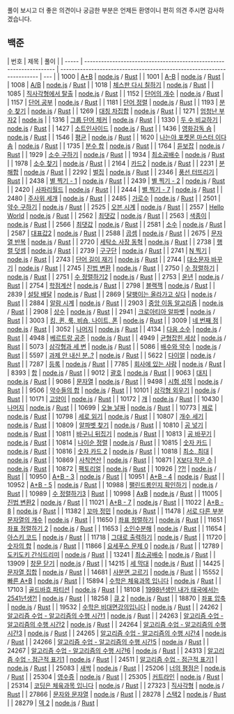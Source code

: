풀이 보시고 더 좋은 의견이나 궁금한 부분은 언제든 환영이니 편히 의견 주시면 감사하겠습니다.

## 백준

| 번호  | 제목                                                                | 풀이                                                                   |
| ----- | ------------------------------------------------------------------- | ---------------------------------------------------------------------- | --- |
| 1000  | [A+B](./baekjoon/1000/README.md)                                    | [node.js](./baekjoon/1000/node.js) / [Rust](./baekjoon/1000/rust.rs)   |
| 1001  | [A-B](./baekjoon/1001/README.md)                                    | [node.js](./baekjoon/1001/node.js) / [Rust](./baekjoon/1001/rust.rs)   |
| 1008  | [A/B](./baekjoon/1008/README.md)                                    | [node.js](./baekjoon/1008/node.js) / [Rust](./baekjoon/1008/rust.rs)   |
| 1018  | [체스판 다시 칠하기](./baekjoon/1018/README.md)                     | [node.js](./baekjoon/1018/node.js) / [Rust](./baekjoon/1018/rust.rs)   |
| 1085  | [직사각형에서 탈출](./baekjoon/1085/README.md)                      | [node.js](./baekjoon/1085/node.js) / [Rust](./baekjoon/1085/rust.rs)   |
| 1152  | [단어의 개수](./baekjoon/1152/README.md)                            | [node.js](./baekjoon/1152/node.js) / [Rust](./baekjoon/1152/rust.rs)   |
| 1157  | [단어 공부](./baekjoon/1157/README.md)                              | [node.js](./baekjoon/1157/node.js) / [Rust](./baekjoon/1157/rust.rs)   |
| 1181  | [단어 정렬](./baekjoon/1181/README.md)                              | [node.js](./baekjoon/1181/node.js) / [Rust](./baekjoon/1181/rust.rs)   |
| 1193  | [분수 찾기](./baekjoon/1193/README.md)                              | [node.js](./baekjoon/1193/node.js) / [Rust](./baekjoon/1193/rust.rs)   |
| 1269  | [대칭 차집합](./baekjoon/1269/README.md)                            | [node.js](./baekjoon/1269/node.js) / [Rust](./baekjoon/1269/rust.rs)   |
| 1271  | [엄청난 부자2](./baekjoon/1271/README.md)                           | [node.js](./baekjoon/1271/node.js)                                     |
| 1316  | [그룹 단어 체커](./baekjoon/1316/README.md)                         | [node.js](./baekjoon/1316/node.js) / [Rust](./baekjoon/1316/rust.rs)   |
| 1330  | [두 수 비교하기](./baekjoon/1330/README.md)                         | [node.js](./baekjoon/1330/node.js) / [Rust](./baekjoon/1330/rust.rs)   |
| 1427  | [소트인사이드](./baekjoon/1427/README.md)                           | [node.js](./baekjoon/1427/node.js) / [Rust](./baekjoon/1427/rust.rs)   |
| 1436  | [영화감독 숌](./baekjoon/1436/README.md)                            | [node.js](./baekjoon/1436/node.js) / [Rust](./baekjoon/1436/rust.rs)   |
| 1546  | [평균](./baekjoon/1546/README.md)                                   | [node.js](./baekjoon/1546/node.js) / [Rust](./baekjoon/1546/rust.rs)   |
| 1620  | [나는야 포켓몬 마스터 이다솜](./baekjoon/1620/README.md)            | [node.js](./baekjoon/1620/node.js) / [Rust](./baekjoon/1620/rust.rs)   |
| 1735  | [분수 합](./baekjoon/1735/README.md)                                | [node.js](./baekjoon/1735/node.js) / [Rust](./baekjoon/1735/rust.rs)   |
| 1764  | [듣보잡](./baekjoon/1764/README.md)                                 | [node.js](./baekjoon/1764/node.js) / [Rust](./baekjoon/1764/rust.rs)   |
| 1929  | [소수 구하기](./baekjoon/1929/README.md)                            | [node.js](./baekjoon/1929/node.js) / [Rust](./baekjoon/1929/rust.rs)   |
| 1934  | [최소공배수](./baekjoon/1934/README.md)                             | [node.js](./baekjoon/1934/node.js) / [Rust](./baekjoon/1934/rust.rs)   |
| 1978  | [소수 찾기](./baekjoon/1978/README.md)                              | [node.js](./baekjoon/1978/node.js) / [Rust](./baekjoon/1978/rust.rs)   |
| 2164  | [카드2](./baekjoon/2164/README.md)                                  | [node.js](./baekjoon/2164/node.js) / [Rust](./baekjoon/2164/rust.rs)   |
| 2231  | [분해합](./baekjoon/2231/README.md)                                 | [node.js](./baekjoon/2231/node.js) / [Rust](./baekjoon/2231/rust.rs)   |
| 2292  | [벌집](./baekjoon/2292/README.md)                                   | [node.js](./baekjoon/2292/node.js) / [Rust](./baekjoon/2292/rust.rs)   |
| 2346  | [풍선 터뜨리기](./baekjoon/2346/README.md)                          | [Rust](./baekjoon/2346/rust.rs)                                        |
| 2438  | [별 찍기 - 1](./baekjoon/2438/README.md)                            | [node.js](./baekjoon/2438/node.js) / [Rust](./baekjoon/2438/rust.rs)   |
| 2439  | [별 찍기 - 2](./baekjoon/2439/README.md)                            | [node.js](./baekjoon/2439/node.js) / [Rust](./baekjoon/2439/rust.rs)   |
| 2420  | [사파리월드](./baekjoon/2420/README.md)                             | [node.js](./baekjoon/2420/node.js) / [Rust](./baekjoon/2420/rust.rs)   |     |
| 2444  | [별 찍기 - 7](./baekjoon/2444/README.md)                            | [node.js](./baekjoon/2444/node.js) / [Rust](./baekjoon/2444/rust.rs)   |
| 2480  | [주사위 세개](./baekjoon/2480/README.md)                            | [node.js](./baekjoon/2480/node.js) / [Rust](./baekjoon/2480/rust.rs)   |
| 2485  | [가로수](./baekjoon/2485/README.md)                                 | [node.js](./baekjoon/2485/node.js) / [Rust](./baekjoon/2485/rust.rs)   |
| 2501  | [약수 구하기](./baekjoon/2501/README.md)                            | [node.js](./baekjoon/2501/node.js) / [Rust](./baekjoon/2501/rust.rs)   |
| 2525  | [오븐 시계](./baekjoon/2525/README.md)                              | [node.js](./baekjoon/2525/node.js) / [Rust](./baekjoon/2525/rust.rs)   |
| 2557  | [Hello World](./baekjoon/2557/README.md)                            | [node.js](./baekjoon/2557/node.js) / [Rust](./baekjoon/2557/rust.rs)   |
| 2562  | [최댓값](./baekjoon/2562/README.md)                                 | [node.js](./baekjoon/2562/node.js) / [Rust](./baekjoon/2562/rust.rs)   |
| 2563  | [색종이](./baekjoon/2563/README.md)                                 | [node.js](./baekjoon/2563/node.js) / [Rust](./baekjoon/2563/rust.rs)   |
| 2566  | [최댓값](./baekjoon/2566/README.md)                                 | [node.js](./baekjoon/2566/node.js) / [Rust](./baekjoon/2566/rust.rs)   |
| 2581  | [소수](./baekjoon/2581/README.md)                                   | [node.js](./baekjoon/2581/node.js) / [Rust](./baekjoon/2581/rust.rs)   |
| 2587  | [대표값2](./baekjoon/2587/README.md)                                | [node.js](./baekjoon/2587/node.js) / [Rust](./baekjoon/2587/rust.rs)   |
| 2588  | [곱셈](./baekjoon/2588/README.md)                                   | [node.js](./baekjoon/2588/node.js) / [Rust](./baekjoon/2588/rust.rs)   |
| 2675  | [문자열 반복](./baekjoon/2675/README.md)                            | [node.js](./baekjoon/2675/node.js) / [Rust](./baekjoon/2675/rust.rs)   |
| 2720  | [세탁소 사장 동혁](./baekjoon/2720/README.md)                       | [node.js](./baekjoon/2720/node.js) / [Rust](./baekjoon/2720/rust.rs)   |
| 2738  | [행렬 덧셈](./baekjoon/2738/README.md)                              | [node.js](./baekjoon/2738/node.js) / [Rust](./baekjoon/2738/rust.rs)   |
| 2739  | [구구단](./baekjoon/2739/README.md)                                 | [node.js](./baekjoon/2739/node.js) / [Rust](./baekjoon/2739/rust.rs)   |
| 2741  | [N 찍기](./baekjoon/2741/README.md)                                 | [node.js](./baekjoon/2741/node.js) / [Rust](./baekjoon/2741/rust.rs)   |
| 2743  | [단어 길이 재기](./baekjoon/2743/README.md)                         | [node.js](./baekjoon/2743/node.js) / [Rust](./baekjoon/2743/rust.rs)   |
| 2744  | [대소문자 바꾸기](./baekjoon/2744/README.md)                        | [node.js](./baekjoon/2744/node.js) / [Rust](./baekjoon/2744/rust.rs)   |
| 2745  | [진법 변환](./baekjoon/2745/README.md)                              | [node.js](./baekjoon/2745/node.js) / [Rust](./baekjoon/2745/rust.rs)   |
| 2750  | [수 정렬하기](./baekjoon/2750/README.md)                            | [node.js](./baekjoon/2750/node.js) / [Rust](./baekjoon/2750/rust.rs)   |
| 2751  | [수 정렬하기2](./baekjoon/2751/README.md)                           | [node.js](./baekjoon/2751/node.js) / [Rust](./baekjoon/2751/rust.rs)   |
| 2753  | [윤년](./baekjoon/2753/README.md)                                   | [node.js](./baekjoon/2753/node.js) / [Rust](./baekjoon/2753/rust.rs)   |
| 2754  | [학점계산](./baekjoon/2754/README.md)                               | [node.js](./baekjoon/2754/node.js) / [Rust](./baekjoon/2754/rust.rs)   |
| 2798  | [블랙잭](./baekjoon/2798/README.md)                                 | [node.js](./baekjoon/2798/node.js) / [Rust](./baekjoon/2798/rust.rs)   |
| 2839  | [설탕 배달](./baekjoon/2839/README.md)                              | [node.js](./baekjoon/2839/node.js) / [Rust](./baekjoon/2839/rust.rs)   |
| 2869  | [달팽이는 올라가고 싶다](./baekjoon/2869/README.md)                 | [node.js](./baekjoon/2869/node.js) / [Rust](./baekjoon/2869/rust.rs)   |
| 2884  | [알람 시계](./baekjoon/2884/README.md)                              | [node.js](./baekjoon/2884/node.js) / [Rust](./baekjoon/2884/rust.rs)   |
| 2903  | [중앙 이동 알고리즘](./baekjoon/2903/README.md)                     | [node.js](./baekjoon/2903/node.js) / [Rust](./baekjoon/2903/rust.rs)   |
| 2908  | [상수](./baekjoon/2908/README.md)                                   | [node.js](./baekjoon/2908/node.js) / [Rust](./baekjoon/2908/rust.rs)   |
| 2941  | [크로아티아 알파벳](./baekjoon/2941/README.md)                      | [node.js](./baekjoon/2941/node.js) / [Rust](./baekjoon/2941/rust.rs)   |
| 3003  | [킹, 퀸, 룩, 비숍, 나이트, 폰](./baekjoon/3003/README.md)           | [node.js](./baekjoon/3003/node.js) / [Rust](./baekjoon/3003/rust.rs)   |
| 3009  | [네 번째 점](./baekjoon/3009/README.md)                             | [node.js](./baekjoon/3009/node.js) / [Rust](./baekjoon/3009/rust.rs)   |
| 3052  | [나머지](./baekjoon/3052/README.md)                                 | [node.js](./baekjoon/3052/node.js) / [Rust](./baekjoon/3052/rust.rs)   |
| 4134  | [다음 소수](./baekjoon/4134/README.md)                              | [node.js](./baekjoon/4134/node.js) / [Rust](./baekjoon/4134/rust.rs)   |
| 4948  | [베르트랑 공준](./baekjoon/4948/README.md)                          | [node.js](./baekjoon/4948/node.js) / [Rust](./baekjoon/4948/rust.rs)   |
| 4949  | [균형잡힌 세상](./baekjoon/4949/README.md)                          | [node.js](./baekjoon/4949/node.js) / [Rust](./baekjoon/4949/rust.rs)   |
| 5073  | [삼각형과 세 변](./baekjoon/5073/README.md)                         | [node.js](./baekjoon/5073/node.js) / [Rust](./baekjoon/5073/rust.rs)   |
| 5086  | [배수와 약수](./baekjoon/5086/README.md)                            | [node.js](./baekjoon/5086/node.js) / [Rust](./baekjoon/5086/rust.rs)   |
| 5597  | [과제 안 내신 분..?](./baekjoon/5597/README.md)                     | [node.js](./baekjoon/5597/node.js) / [Rust](./baekjoon/5597/rust.rs)   |
| 5622  | [다이얼](./baekjoon/5622/README.md)                                 | [node.js](./baekjoon/5622/node.js) / [Rust](./baekjoon/5622/rust.rs)   |
| 7287  | [등록](./baekjoon/7287/README.md)                                   | [node.js](./baekjoon/7287/node.js) / [Rust](./baekjoon/7287/rust.rs)   |
| 7785  | [회사에 있는 사람](./baekjoon/7785/README.md)                       | [node.js](./baekjoon/7785/node.js) / [Rust](./baekjoon/7785/rust.rs)   |
| 8393  | [합](./baekjoon/8393/README.md)                                     | [node.js](./baekjoon/8393/node.js) / [Rust](./baekjoon/8393/rust.rs)   |
| 9012  | [괄호](./baekjoon/9012/README.md)                                   | [node.js](./baekjoon/9012/node.js) / [Rust](./baekjoon/9012/rust.rs)   |
| 9063  | [대지](./baekjoon/9063/README.md)                                   | [node.js](./baekjoon/9063/node.js) / [Rust](./baekjoon/9063/rust.rs)   |
| 9086  | [문자열](./baekjoon/9086/README.md)                                 | [node.js](./baekjoon/9086/node.js) / [Rust](./baekjoon/9086/rust.rs)   |
| 9498  | [시험 성적](./baekjoon/9498/README.md)                              | [node.js](./baekjoon/9498/node.js) / [Rust](./baekjoon/9498/rust.rs)   |
| 9506  | [약수들의 합](./baekjoon/9506/README.md)                            | [node.js](./baekjoon/9506/node.js) / [Rust](./baekjoon/9506/rust.rs)   |
| 10101 | [삼각형 외우기](./baekjoon/10101/README.md)                         | [node.js](./baekjoon/10101/node.js) / [Rust](./baekjoon/10101/rust.rs) |
| 10171 | [고양이](./baekjoon/10171/README.md)                                | [node.js](./baekjoon/10171/node.js) / [Rust](./baekjoon/10171/rust.rs) |
| 10172 | [개](./baekjoon/10172nREADME.md)                                    | [node.js](./baekjoon/10172node.js) / [Rust](./baekjoon/10172rust.rs)   |
| 10430 | [나머지](./baekjoon/10430/README.md)                                | [node.js](./baekjoon/10430/node.js) / [Rust](./baekjoon/10430/rust.rs) |
| 10699 | [오늘 날짜](./baekjoon/10699/README.md)                             | [node.js](./baekjoon/10699/node.js) / [Rust](./baekjoon/10699/rust.rs) |
| 10773 | [제로](./baekjoon/10773/README.md)                                  | [node.js](./baekjoon/10773/node.js) / [Rust](./baekjoon/10773/rust.rs) |
| 10798 | [세로 읽기](./baekjoon/10798/README.md)                             | [node.js](./baekjoon/10798/node.js) / [Rust](./baekjoon/10798/rust.rs) |
| 10807 | [개수 세기](./baekjoon/10807/README.md)                             | [node.js](./baekjoon/10807/node.js) / [Rust](./baekjoon/10807/rust.rs) |
| 10809 | [알파벳 찾기](./baekjoon/10809/README.md)                           | [node.js](./baekjoon/10809/node.js) / [Rust](./baekjoon/10809/rust.rs) |
| 10810 | [공 넣기](./baekjoon/10810/README.md)                               | [node.js](./baekjoon/10810/node.js) / [Rust](./baekjoon/10810/rust.rs) |
| 10811 | [바구니 뒤집기](./baekjoon/10811/README.md)                         | [node.js](./baekjoon/10811/node.js) / [Rust](./baekjoon/10811/rust.rs) |
| 10813 | [공 바꾸기](./baekjoon/10813/README.md)                             | [node.js](./baekjoon/10813/node.js) / [Rust](./baekjoon/10813/rust.rs) |
| 10814 | [나이순 정렬](./baekjoon/10814/README.md)                           | [node.js](./baekjoon/10814/node.js) / [Rust](./baekjoon/10814/rust.rs) |
| 10815 | [숫자 카드](./baekjoon/10815/README.md)                             | [node.js](./baekjoon/10815/node.js) / [Rust](./baekjoon/10815/rust.rs) |
| 10816 | [숫자 카드 2](./baekjoon/10816/README.md)                           | [node.js](./baekjoon/10816/node.js) / [Rust](./baekjoon/10816/rust.rs) |
| 10818 | [최소, 최대](./baekjoon/10818/README.md)                            | [node.js](./baekjoon/10818/node.js) / [Rust](./baekjoon/10818/rust.rs) |
| 10869 | [사칙연산](./baekjoon/10869/README.md)                              | [node.js](./baekjoon/10869/node.js) / [Rust](./baekjoon/10869/rust.rs) |
| 10871 | [X보다 작은 수](./baekjoon/10871/README.md)                         | [node.js](./baekjoon/10871/node.js) / [Rust](./baekjoon/10871/rust.rs) |
| 10872 | [팩토리얼](./baekjoon/10872/README.md)                              | [node.js](./baekjoon/10872/node.js) / [Rust](./baekjoon/10872/rust.rs) |
| 10926 | [??!](./baekjoon/10926/README.md)                                   | [node.js](./baekjoon/10926/node.js) / [Rust](./baekjoon/10926/rust.rs) |
| 10950 | [A+B - 3](./baekjoon/10950/README.md)                               | [node.js](./baekjoon/10950/node.js) / [Rust](./baekjoon/10950/rust.rs) |
| 10951 | [A+B - 4](./baekjoon/10951/README.md)                               | [node.js](./baekjoon/10951/node.js) / [Rust](./baekjoon/10951/rust.rs) |
| 10952 | [A+B - 5](./baekjoon/10952/README.md)                               | [node.js](./baekjoon/10952/node.js) / [Rust](./baekjoon/10952/rust.rs) |
| 10988 | [팰린드롬인지 확인하기](./baekjoon/10988/README.md)                 | [node.js](./baekjoon/10988/node.js) / [Rust](./baekjoon/10988/rust.rs) |
| 10989 | [수 정렬하기3](./baekjoon/10989/README.md)                          | [Rust](./baekjoon/10989/rust.rs)                                       |
| 10998 | [AxB](./baekjoon/10998/README.md)                                   | [node.js](./baekjoon/10998/node.js) / [Rust](./baekjoon/10998/rust.rs) |
| 11005 | [진법 변환2](./baekjoon/11005/README.md)                            | [node.js](./baekjoon/11005/node.js) / [Rust](./baekjoon/11005/rust.rs) |
| 11021 | [A+B - 7](./baekjoon/11021/README.md)                               | [node.js](./baekjoon/11021/node.js) / [Rust](./baekjoon/11021/rust.rs) |
| 11022 | [A+B - 8](./baekjoon/11022/README.md)                               | [node.js](./baekjoon/11022/node.js) / [Rust](./baekjoon/11022/rust.rs) |
| 11382 | [꼬마 정민](./baekjoon/11382/README.md)                             | [node.js](./baekjoon/11382/node.js) / [Rust](./baekjoon/11382/rust.rs) |
| 11478 | [서로 다른 부분 문자열의 개수](./baekjoon/11478/README.md)          | [node.js](./baekjoon/11478/node.js) / [Rust](./baekjoon/11478/rust.rs) |
| 11650 | [좌표 정렬하기](./baekjoon/11650/README.md)                         | [node.js](./baekjoon/11650/node.js) / [Rust](./baekjoon/11650/rust.rs) |
| 11651 | [좌표 정렬하기 2](./baekjoon/11651/README.md)                       | [node.js](./baekjoon/11651/node.js) / [Rust](./baekjoon/11651/rust.rs) |
| 11653 | [소인수분해](./baekjoon/11653/README.md)                            | [node.js](./baekjoon/11653/node.js) / [Rust](./baekjoon/11653/rust.rs) |
| 11654 | [아스키 코드](./baekjoon/11654/README.md)                           | [node.js](./baekjoon/11654/node.js) / [Rust](./baekjoon/11654/rust.rs) |
| 11718 | [그대로 출력하기](./baekjoon/11718/README.md)                       | [node.js](./baekjoon/11718/node.js) / [Rust](./baekjoon/11718/rust.rs) |
| 11720 | [숫자의 합](./baekjoon/11720/README.md)                             | [node.js](./baekjoon/11720/node.js) / [Rust](./baekjoon/11720/rust.rs) |
| 11866 | [요세푸스 문제 0](./baekjoon/11866/README.md)                       | [node.js](./baekjoon/11866/node.js) / [Rust](./baekjoon/11866/rust.rs) |
| 12789 | [도키도키 간식드리미](./baekjoon/12789/README.md)                   | [node.js](./baekjoon/12789/node.js) / [Rust](./baekjoon/12789/rust.rs) |
| 13241 | [최소공배수](./baekjoon/13241/README.md)                            | [node.js](./baekjoon/13241/node.js) / [Rust](./baekjoon/13241/rust.rs) |
| 13909 | [창문 닫기](./baekjoon/13909/README.md)                             | [node.js](./baekjoon/13909/node.js) / [Rust](./baekjoon/13909/rust.rs) |
| 14215 | [세 막대](./baekjoon/14215/README.md)                               | [node.js](./baekjoon/14215/node.js) / [Rust](./baekjoon/14215/rust.rs) |
| 14425 | [문자열 집합](./baekjoon/14425/README.md)                           | [node.js](./baekjoon/14425/node.js) / [Rust](./baekjoon/14425/rust.rs) |
| 14681 | [사분면 고르기](./baekjoon/14681/README.md)                         | [node.js](./baekjoon/14681/node.js) / [Rust](./baekjoon/14681/rust.rs) |
| 15552 | [빠른 A+B](./baekjoon/15552/README.md)                              | [node.js](./baekjoon/15552/node.js) / [Rust](./baekjoon/15552/rust.rs) |
| 15894 | [수학은 체육과목 입니다](./baekjoon/15894/README.md)                | [node.js](./baekjoon/15894/node.js) / [Rust](./baekjoon/15894/rust.rs) |
| 17103 | [골드바흐 파티션](./baekjoon/17103/README.md)                       | [node.js](./baekjoon/17103/node.js) / [Rust](./baekjoon/17103/rust.rs) |
| 18108 | [1998년생인 내가 태국에서는 2541년생?!](./baekjoon/18108/README.md) | [node.js](./baekjoon/18108/node.js) / [Rust](./baekjoon/18108/rust.rs) |
| 18258 | [큐 2](./baekjoon/18258/README.md)                                  | [node.js](./baekjoon/18258/node.js) / [Rust](./baekjoon/18258/rust.rs) |
| 18870 | [좌표 압축](./baekjoon/18870/README.md)                             | [node.js](./baekjoon/18870/node.js) / [Rust](./baekjoon/18870/rust.rs) |
| 19532 | [수학은 비대면강의입니다](./baekjoon/19532/README.md)               | [node.js](./baekjoon/19532/node.js) / [Rust](./baekjoon/19532/rust.rs) |
| 24262 | [알고리즘 수업 - 알고리즘의 수행 시간1](./baekjoon/24262/README.md) | [node.js](./baekjoon/24262/node.js) / [Rust](./baekjoon/24262/rust.rs) |
| 24263 | [알고리즘 수업 - 알고리즘의 수행 시간2](./baekjoon/24263/README.md) | [node.js](./baekjoon/24263/node.js) / [Rust](./baekjoon/24263/rust.rs) |
| 24264 | [알고리즘 수업 - 알고리즘의 수행 시간3](./baekjoon/24264/README.md) | [node.js](./baekjoon/24264/node.js) / [Rust](./baekjoon/24264/rust.rs) |
| 24265 | [알고리즘 수업 - 알고리즘의 수행 시간4](./baekjoon/24265/README.md) | [node.js](./baekjoon/24265/node.js) / [Rust](./baekjoon/24265/rust.rs) |
| 24266 | [알고리즘 수업 - 알고리즘의 수행 시간5](./baekjoon/24266/README.md) | [node.js](./baekjoon/24266/node.js) / [Rust](./baekjoon/24266/rust.rs) |
| 24267 | [알고리즘 수업 - 알고리즘의 수행 시간6](./baekjoon/24267/README.md) | [node.js](./baekjoon/24267/node.js) / [Rust](./baekjoon/24267/rust.rs) |
| 24313 | [알고리즘 수업 - 점근적 표기1](./baekjoon/24313/README.md)          | [node.js](./baekjoon/24313/node.js) / [Rust](./baekjoon/24313/rust.rs) |
| 24511 | [알고리즘 수업 - 점근적 표기1](./baekjoon/24511/README.md)          | [node.js](./baekjoon/24511/node.js) / [Rust](./baekjoon/24511/rust.rs) |
| 25083 | [새싹](./baekjoon/25083/README.md)                                  | [node.js](./baekjoon/25083/node.js) / [Rust](./baekjoon/25083/rust.rs) |
| 25206 | [너의 평점은](./baekjoon/25206/README.md)                           | [node.js](./baekjoon/25206/node.js) / [Rust](./baekjoon/25206/rust.rs) |
| 25304 | [영수증](./baekjoon/25304/README.md)                                | [node.js](./baekjoon/25304/node.js) / [Rust](./baekjoon/25304/rust.rs) |
| 25305 | [커트라인](./baekjoon/25305/README.md)                              | [node.js](./baekjoon/25305/node.js) / [Rust](./baekjoon/25305/rust.rs) |
| 25314 | [코딩은 체육과목 입니다](./baekjoon/25314/README.md)                | [node.js](./baekjoon/25314/node.js) / [Rust](./baekjoon/25314/rust.rs) |
| 27323 | [직사각형](./baekjoon/27323/README.md)                              | [node.js](./baekjoon/27323/node.js) / [Rust](./baekjoon/27323/rust.rs) |
| 27866 | [문자와 문자열](./baekjoon/27866/README.md)                         | [node.js](./baekjoon/27866/node.js) / [Rust](./baekjoon/27866/rust.rs) |
| 28278 | [스택2](./baekjoon/28278/README.md)                                 | [node.js](./baekjoon/28278/node.js) / [Rust](./baekjoon/28278/rust.rs) |
| 28279 | [덱 2](./baekjoon/28279/README.md)                                  | [node.js](./baekjoon/28279/node.js) / [Rust](./baekjoon/28279/rust.rs) |
